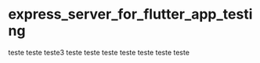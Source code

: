 # express_server_for_flutter_app_testing

teste
teste
teste3
teste
teste
teste
teste
teste
teste
teste
